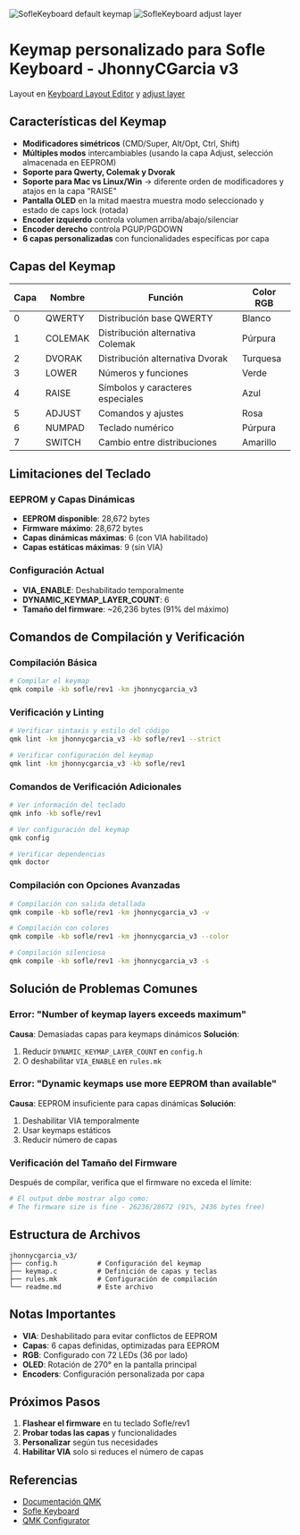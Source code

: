 ![SofleKeyboard default keymap](https://i.imgur.com/MZxVvm9.png)
![SofleKeyboard adjust layer](https://i.imgur.com/f5sKy0I.png)

# Keymap personalizado para Sofle Keyboard - JhonnyCGarcia v3

Layout en [Keyboard Layout Editor](http://www.keyboard-layout-editor.com/#/gifs/76efb423a46cbbea75465cb468eef7ff) y [adjust layer](http://www.keyboard-layout-editor.com/#/gifs/4bcf66f922cfd54da20ba04905d56bd4)

## Características del Keymap

- **Modificadores simétricos** (CMD/Super, Alt/Opt, Ctrl, Shift)
- **Múltiples modos** intercambiables (usando la capa Adjust, selección almacenada en EEPROM)
- **Soporte para Qwerty, Colemak y Dvorak**
- **Soporte para Mac vs Linux/Win** → diferente orden de modificadores y atajos en la capa "RAISE"
- **Pantalla OLED** en la mitad maestra muestra modo seleccionado y estado de caps lock (rotada)
- **Encoder izquierdo** controla volumen arriba/abajo/silenciar
- **Encoder derecho** controla PGUP/PGDOWN
- **6 capas personalizadas** con funcionalidades específicas por capa

## Capas del Keymap

| Capa | Nombre | Función | Color RGB |
|------|--------|---------|-----------|
| 0 | QWERTY | Distribución base QWERTY | Blanco |
| 1 | COLEMAK | Distribución alternativa Colemak | Púrpura |
| 2 | DVORAK | Distribución alternativa Dvorak | Turquesa |
| 3 | LOWER | Números y funciones | Verde |
| 4 | RAISE | Símbolos y caracteres especiales | Azul |
| 5 | ADJUST | Comandos y ajustes | Rosa |
| 6 | NUMPAD | Teclado numérico | Púrpura |
| 7 | SWITCH | Cambio entre distribuciones | Amarillo |

## Limitaciones del Teclado

### EEPROM y Capas Dinámicas
- **EEPROM disponible**: 28,672 bytes
- **Firmware máximo**: 28,672 bytes
- **Capas dinámicas máximas**: 6 (con VIA habilitado)
- **Capas estáticas máximas**: 9 (sin VIA)

### Configuración Actual
- **VIA_ENABLE**: Deshabilitado temporalmente
- **DYNAMIC_KEYMAP_LAYER_COUNT**: 6
- **Tamaño del firmware**: ~26,236 bytes (91% del máximo)

## Comandos de Compilación y Verificación

### Compilación Básica
```bash
# Compilar el keymap
qmk compile -kb sofle/rev1 -km jhonnycgarcia_v3
```

### Verificación y Linting
```bash
# Verificar sintaxis y estilo del código
qmk lint -km jhonnycgarcia_v3 -kb sofle/rev1 --strict

# Verificar configuración del keymap
qmk lint -km jhonnycgarcia_v3 -kb sofle/rev1
```

### Comandos de Verificación Adicionales
```bash
# Ver información del teclado
qmk info -kb sofle/rev1

# Ver configuración del keymap
qmk config

# Verificar dependencias
qmk doctor
```

### Compilación con Opciones Avanzadas
```bash
# Compilación con salida detallada
qmk compile -kb sofle/rev1 -km jhonnycgarcia_v3 -v

# Compilación con colores
qmk compile -kb sofle/rev1 -km jhonnycgarcia_v3 --color

# Compilación silenciosa
qmk compile -kb sofle/rev1 -km jhonnycgarcia_v3 -s
```

## Solución de Problemas Comunes

### Error: "Number of keymap layers exceeds maximum"
**Causa**: Demasiadas capas para keymaps dinámicos
**Solución**: 
1. Reducir `DYNAMIC_KEYMAP_LAYER_COUNT` en `config.h`
2. O deshabilitar `VIA_ENABLE` en `rules.mk`

### Error: "Dynamic keymaps use more EEPROM than available"
**Causa**: EEPROM insuficiente para capas dinámicas
**Solución**: 
1. Deshabilitar VIA temporalmente
2. Usar keymaps estáticos
3. Reducir número de capas

### Verificación del Tamaño del Firmware
Después de compilar, verifica que el firmware no exceda el límite:
```bash
# El output debe mostrar algo como:
# The firmware size is fine - 26236/28672 (91%, 2436 bytes free)
```

## Estructura de Archivos

```
jhonnycgarcia_v3/
├── config.h          # Configuración del keymap
├── keymap.c          # Definición de capas y teclas
├── rules.mk          # Configuración de compilación
└── readme.md         # Este archivo
```

## Notas Importantes

- **VIA**: Deshabilitado para evitar conflictos de EEPROM
- **Capas**: 6 capas definidas, optimizadas para EEPROM
- **RGB**: Configurado con 72 LEDs (36 por lado)
- **OLED**: Rotación de 270° en la pantalla principal
- **Encoders**: Configuración personalizada por capa

## Próximos Pasos

1. **Flashear el firmware** en tu teclado Sofle/rev1
2. **Probar todas las capas** y funcionalidades
3. **Personalizar** según tus necesidades
4. **Habilitar VIA** solo si reduces el número de capas

## Referencias

- [Documentación QMK](https://docs.qmk.fm/)
- [Sofle Keyboard](https://github.com/josefadamcik/SofleKeyboard)
- [QMK Configurator](https://config.qmk.fm/)
